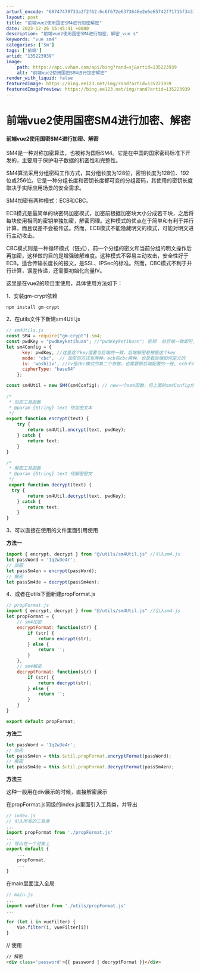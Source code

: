 ```yaml
---
arturl_encode: "68747470733a2f2f62:6c6f672e6373646e2e6e65742f71715f34313833383433352f:61727469636c652f64657461696c732f313335323233393339"
layout: post
title: "前端vue2使用国密SM4进行加密解密"
date: 2023-12-26 15:45:41 +0800
description: "前端vue2使用国密SM4进行加密、解密_vue s"
keywords: "vue sm4"
categories: ['Sm']
tags: ['前端']
artid: "135223939"
image:
    path: https://api.vvhan.com/api/bing?rand=sj&artid=135223939
    alt: "前端vue2使用国密SM4进行加密解密"
render_with_liquid: false
featuredImage: https://bing.ee123.net/img/rand?artid=135223939
featuredImagePreview: https://bing.ee123.net/img/rand?artid=135223939
---
```


# 前端vue2使用国密SM4进行加密、解密

#### 前端vue2使用国密SM4进行加密、解密

SM4是一种对称加密算法，也被称为国标SM4。它是在中国的国家密码标准下开发的，主要用于保护电子数据的机密性和完整性。

SM4算法采用分组密码工作方式，其分组长度为128位，密钥长度为128位、192位或256位。它是一种分组长度和密钥长度都可变的分组密码，其使用的密钥长度取决于实际应用场景的安全需求。

SM4加密有两种模式：ECB和CBC。

ECB模式是最简单的块密码加密模式，加密前根据加密块大小分成若干块，之后将每块使用相同的密钥单独加密，解密同理。这种模式的优点在于简单和有利于并行计算，而且误差不会被传送。然而，ECB模式不能隐藏明文的模式，可能对明文进行主动攻击。

CBC模式则是一种循环模式（链式），前一个分组的密文和当前分组的明文操作后再加密，这样做的目的是增强破解难度。这种模式不容易主动攻击，安全性好于ECB，适合传输长度长的报文，是SSL、IPSec的标准。然而，CBC模式不利于并行计算，误差传递，还需要初始化向量IV。

这里是在vue2的项目里使用，具体使用方法如下：

1、安装gm-crypt依赖

```shell
npm install gm-crypt

```

2、在utils文件下新建sm4Util.js

```js
// sm4Utils.js
const SM4 = require("gm-crypt").sm4;
const pwdKey = "pwdKeyketihuan"; //"pwdKeyketihuan"; 密钥  前后端一致即可,后端提供
let sm4Config = {
      key: pwdKey, //这里这个key值要与后端的一致，后端解密是根据这个key
      mode: "cbc",  // 加密的方式有两种，ecb和cbc两种，也是看后端如何定义的
      iv: 'woshiiv', //iv是cbc模式的第二个参数，也需要跟后端配置的一致, ecb不用iv。 iv是initialization vector的意思，就是加密的初始话矢量，初始化加密函数的变量，也叫初始向量。（本来应该动态生成的，由于项目没有严格的加密要求，直接写死了）
      cipherType: "base64"
    };

const sm4Util = new SM4(sm4Config); // new一个sm4函数，将上面的sm4Config作为参数传递进去。
    
/* 
 * 加密工具函数
 * @param {String} text 待加密文本
 */
export function encrypt(text) {
	try {
  		return sm4Util.encrypt(text, pwdKey);
  	} catch {
  		return text;
  	}
}

/*
 * 解密工具函数
 * @param {String} text 待解密密文
 */
 export function decrypt(text) {
  try {
  		return sm4Util.decrypt(text, pwdKey);
  	} catch {
  		return text;
  	}
}


```

3、可以直接在使用的文件里面引用使用

**方法一**

```js
import { encrypt, decrypt } from "@/utils/sm4Util.js" //引入sm4.js  
let passWord = '1q2w3e4r';
// 加密
let passSm4en = encrypt(passWord);
// 解密
let passSm4de = decrypt(passSm4en);

```

4、或者在utils下面新建propFormat.js

```js
// propFormat.js
import { encrypt, decrypt } from "@/utils/sm4Util.js" //引入sm4.js  
let propFormat = {
    // sm4加密
    encryptFormat: function(str) {
        if (str) {
            return encrypt(str);
        } else {
            return '';
        }
    },
    // sm4解密
    decryptFormat: function(str) {
        if (str) {
            return decrypt(str);
        } else {
            return '';
        }
    }
}

export default propFormat; 

```

**方法二**

```js
let passWord = '1q2w3e4r';
// 加密
let passSm4en = this.$util.propFormat.encryptFormat(passWord);
// 解密
let passSm4de = this.$util.propFormat.decryptFormat(passSm4en);

```

**方法三**

这种一般用在div展示的时候，直接解密展示

在propFormat.js同级的index.js里面引入工具类，并导出

```js
// index.js
// 引入所有的工具类
...
import propFormat from './propFormat.js'
...
// 导出在一个对象上
export default {
    ...
    propFormat,
    ...
}

```

在main里面注入全局

```js
// main.js
...
import vueFilter from './utils/propFormat.js'
...

for (let i in vueFilter) {
    Vue.filter(i, vueFilter[i])
}

```

// 使用

```html
// 解密
<div class='password'>{{ password | decryptFormat }}</div>

```